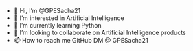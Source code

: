 - 👋 Hi, I’m @GPESacha21
- 👀 I’m interested in Artificial Intelligence
- 🌱 I’m currently learning Python
- 💞️ I’m looking to collaborate on Artificial Intelligence products
- 📫 How to reach me GitHub DM @ GPESacha21

<!---
GPESacha21/GPESacha21 is a ✨ special ✨ repository because its `README.md` (this file) appears on your GitHub profile.
You can click the Preview link to take a look at your changes.
--->
